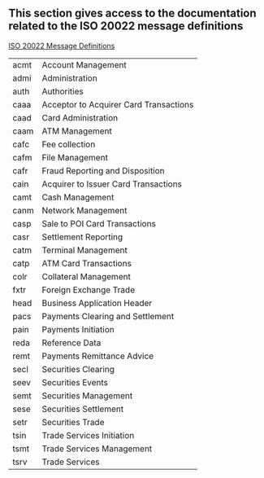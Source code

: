 ## This section gives access to the documentation related to the ISO 20022 message definitions

[ISO 20022 Message Definitions](https://www.iso20022.org/iso-20022-message-definitions?page=0)

| |  |
|--|--|
|acmt|Account Management|
|admi|Administration|
|auth|Authorities|
|caaa|Acceptor to Acquirer Card Transactions|
|caad|Card Administration|
|caam|ATM Management|
|cafc|Fee collection|
|cafm|File Management|
|cafr|Fraud Reporting and Disposition|
|cain|Acquirer to Issuer Card Transactions|
|camt|Cash Management|
|canm|Network Management|
|casp|Sale to POI Card Transactions|
|casr|Settlement Reporting|
|catm|Terminal Management|
|catp|ATM Card Transactions|
|colr|Collateral Management|
|fxtr|Foreign Exchange Trade|
|head|Business Application Header|
|pacs|Payments Clearing and Settlement|
|pain|Payments Initiation|
|reda|Reference Data|
|remt|Payments Remittance Advice|
|secl|Securities Clearing|
|seev|Securities Events|
|semt|Securities Management|
|sese|Securities Settlement|
|setr|Securities Trade|
|tsin|Trade Services Initiation|
|tsmt|Trade Services Management|
|tsrv|Trade Services|
